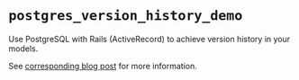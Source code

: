 # `postgres_version_history_demo`

Use PostgreSQL with Rails (ActiveRecord) to achieve version history in your models.

See [corresponding blog
post](http://blog.myitcv.org.uk/2014/02/26/model-version-history-using-postgresql-in-rails-activerecord.html) for more
information.
